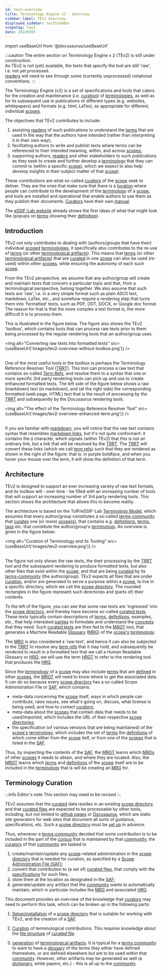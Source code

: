 ```yaml
---
id: tev2-overview
title: Terminology Engine v2 - Overview
sidebar_label: TEv2 Overview
displayed_sidebar: tev2SideBar
scopetag: tev2
date: 20220303
---
```


import useBaseUrl from '@docusaurus/useBaseUrl'

:::caution
The entire section on Terminology Engine v 2 (TEv2) is still under construction.<br/>
As TEv2 is not (yet) available, the texts that specify the tool are still 'raw', i.e. not yet processed.<br/>[readers](@) will need to see through some (currently unprocessed) notational conventions.
:::

The Terminology Engine (v2) is a set of specifications and tools that caters for the creation and maintenance (i.e. [curation](@)) of [terminologies](@), as well as for its subsequent use in publications of different types (e.g. websites, whitepapers) and formats (e.g. html, LaTex), as appropriate for different, individual [scopes](@).

The objectives that TEv2 contributes to include:
1. assisting [readers](@) of such publications to understand the [terms](@) that are used in the way that the authors have intended (rather than interpreting it in their own way);
2. facilitating authors to write and publish texts where terms can be referenced to their intended meaning, within, and across [scopes](@);
3. supporting authors, [readers](@) and other stakeholders to such publications as they seek to create and further develop a [terminology](@) that they can commit to (within a specific [scope](@)), which we expect to also help develop insights in their subject matter of that [scope](@)).

These contributions are what so-called [curators](@) of the [scope](@) seek to deliver. They are the ones that make sure that there is a [location](scopedir@) where people can contribute to the development of the [terminology](@) of a [scope](@), and tools are installed and operational that enable authors to use them as they publish their documents. [Curators](@) have their own [manual](man-curators).

The [eSSIF-Lab website](/docs/essifLab) already shows the first ideas of what that might look like (popups on [terms](@) showing their [definition](@)).

## Introduction

TEv2 not only contributes to dealing with (authors/groups that have their) individual [scoped](@) [terminologies](@), it specifically also contributes to the re-use of [terms](@) (or other [terminological artifacts](@)). This means that [terms](@) (or other [terminological artifacts](@)) that are [curated](@) in one [scope](@) can also be used (re-used) within other [scopes](@), while ensuring the autonomy of each such [scope](@).

From the TEv2 perspective, we assume that any author/group will create and maintain texts that concern a particular topic and that, from a terminological perspective, belong together. We also assume that such texts are 'raw', i.e. in a very simple format such as plain ASCII text, markdown, LaTex, etc., and somehow require a rendering step that turns them into 'formatted' texts, such as PDF, ODT, DOCX, or Google doc format. The reason for that is that the more complex a text format is, the more difficult it is to process them.

This is illustrated in the figure below. The figure also shows the TEv2 'toolbox', which contains tools that can process raw texts prior to them being processed by the regular rendering tools that an author/group uses.

<img
  alt="Converting raw texts into formatted texts"
  src={useBaseUrl('images/tev2-overview-without-toolbox.png')}
/><br/><br/>

One of the most useful tools in the toolbox is perhaps the Terminology Reference Resolver Tool ([TRRT](@)). This tool can process a raw text that contains so-called [Term Refs](term-ref@), and resolve them to a syntax that one or more specific 3rd party rendering tools can pick up and use to create enhanced formatted texts. The left side of the figure below shows a raw (markdown) text (in markdown), and (at the right side) the corresponding formatted (web page, HTML) text that is the result of processing by the [TRRT](@) and subsequently by the Docusaurus rendering tools.

<img
  alt="The effect of the Terminology Reference Resolver Tool"
  src={useBaseUrl('images/tev2-overview-enhanced-term.png')}
/><br/><br/>

If you are familiar with [markdown](https://www.markdownguide.org/basic-syntax/), you will notice that the raw text contains syntax that resembles [markdown links](https://www.markdownguide.org/basic-syntax/#links), but it's not quite conformant: it contains the `@` character, which signals (within TEv2) that this is not an ordinary link, but a link that will be resolved by the [TRRT](@). The [TRRT](@) will convert these links (which we call [term refs](term-ref@)) such that they are rendered as shown in the right of the figure: that is: in purple boldface, and when you hover your mouse over the term, it will show the definition of that term.

## Architecture

TEv2 is designed to support an ever increasing variety of raw text formats, and its toolbox will - over time - be filled with an increasing number of tools that will support an increasing number of 3rd party rendering tools. This section shows the architecture that allows this to become reality.

The architecture is based on the ToIP/eSSIF-Lab [Terminology Model](/docs/terms/pattern-terminology), which assumes that every author/group constitutes a so-called [terms-community](@) that [curates](@) one (or more) [scope(s)](@), that contains e.g. [definitions](@), [terms](@), [tags](@) etc. that constitute the author/group's [terminology](@). An overview is given in the figure below:

<img
  alt="Curation of Terminology and its Tooling"
  src={useBaseUrl('images/tev2-overview.png')}
/><br/><br/>

The figure not only shows the raw texts, the their processing by the [TRRT](@) tool and the subsequent rendering to produce formatted texts, but also other files that exist within the [scope](@), and that are being [curated](@) by its [terms-community](@) (the author/group). TEv2 expects all files that are under [curation](@), and/or are generated to serve a purpose within a [scope](@), to live in a specific directory, which we call the [scope directory](@). The rounded rectangles in the figure represent such directories and (parts of) their contents.

To the left of the figure, you can see that some raw texts are 'ingressed' into the [scope directory](@), and thereby have become so-called [curated texts](@). These texts typically contain descriptions of [terms](@), [definitions](@), examples, etc., that help interested [parties](@) to formulate and understand the [concepts](@) that they need. Such [curated texts](@) are then fed to the [MRGT](@) tool, that generates a Machine Readable [Glossary](@) ([MRG](@)) of the [scope's](@) [terminology](@).

The [MRG](@) is also considered a 'raw text', and hence it can also be subjected to the [TRRT](@) to resolve any [term refs](@) that it may hold, and subsequently be rendered to result in a formatted text that we call a Human Readable Glossary or [HRG](@); we will use the term [HRGT](@) to refer to the rendering tool that produces the [HRG](@).

Since the [terminology](@) of a [scope](@) may also include [terms](@) that are [defined](@) in other [scopes](@), the [MRGT](@) will need to know where to get the associated data. It can do so because every [scope directory](@) has a so-called Scope Administration File or [SAF](@), which contains:
- meta-data concerning the [scope](@) itself, ways in which people can contribute, raise issues, see what's going on, discuss,  what license is being used, and how to contact [curators](@);
- meta-data about the [scopes](@) that contain data that needs to be used/imported, which includes the URL of their respective [scope directories](@);
- the specification (of various versions that are being maintained) of the [scope's](@) [terminology](@), which includes the set of [terms](@) the [definitions](@) of which come either from the [scope](@) itelf, or from one of the [scopes](@) that is listed in the [SAF](@).

Thus, by inspecting the contents of the [SAF](@), the [MRGT](@) learns which [MRGs](@) of other [scopes](@) it needs to obtain, and where they are located. Also, the [MRGT](@) learns which [terms](@) and [definitions](@) of the [scope](@) itself are to be included in the [terminology](@) that is will be creating an [MRG](@) for.

## Terminology Curation

:::info Editor's note
This section may need to be revised
:::

TEv2 assumes that the [curated](@) data resides in an existing [scope directory](@), and that [curated files](@) are expected to be processable by other tools, including, but not limited to [github pages](https://pages.github.com/) or [Docusaurus](https://docusaurus.io/docs/docs-introduction), which are static site generators for web sites that document all sorts of guidance, specifications, etc. Such a [scope directory](@) must be [set up](tev2-installation) in advance.

Thus, whenever a [terms-community](@) decided that some contribution is to be included in the part of the [corpus](@) that is maintained by that [community](terms-community@), the [curators](@) of that [community](terms-community@) are tasked to

1. create/maintain/update any [scope](@)-related administration in the [scope directory](@) that is needed for curation, as specified by a [Scope Administration File (SAF)](tev2-spec-saf);
2. convert that contribution to (a set of) [curated files](@), that comply with the [specifications](ctext) for such files;
3. store them at the location as designated in the [SAF](tev2-spec-saf);
4. generate/update any artifact that the [community](terms-community@) wants to automatically maintain, which in particular includes the [MRG](@) and associated [HRG](@).

This document provides an overview of the knowledge that [curators](@) may need to perform this task, which can be broken up in the following parts:

1. [Setup/installation](tev2-installation) of a [scope directory](@) that is suitable for working with TEv2, and the creation of a [SAF](tev2-spec-saf).

2. [Curation](@) of terminological contributions. This requires knowledge about the [file structure](ctext) of [curated file](@).

3. [generation](tev2-toolbox-use) of [terminological artifacts](@). It is typical for a [terms community](@) to want to have a [glossary](@) of the terms they either have defined themselves, or are defined elsewhere but are to be used within that [community](@). However, other artifacts may be generated as well (a [dictionary](@), white papers, etc.) - this is all up to the [community](@).

